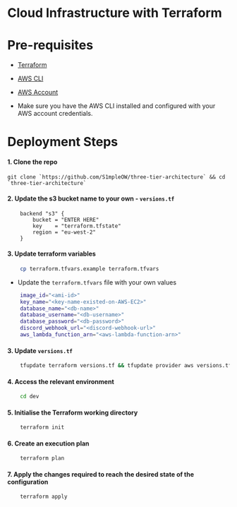 # Cloud Infrastructure with Terraform

# Pre-requisites

- [Terraform](https://learn.hashicorp.com/tutorials/terraform/install-cli)
- [AWS CLI](https://docs.aws.amazon.com/cli/latest/userguide/install-cliv2.html)
- [AWS Account](https://aws.amazon.com/free/)

- Make sure you have the AWS CLI installed and configured with your AWS account credentials.

# Deployment Steps

#### 1. Clone the repo

    git clone `https://github.com/S1mpleOW/three-tier-architecture` && cd `three-tier-architecture`

#### 2. Update the s3 bucket name to your own - `versions.tf`

```
    backend "s3" {
        bucket = "ENTER HERE"
        key    = "terraform.tfstate"
        region = "eu-west-2"
    }
```

#### 3. Update terraform variables

```bash
    cp terraform.tfvars.example terraform.tfvars
```

- Update the `terraform.tfvars` file with your own values

```bash
    image_id="<ami-id>"
    key_name="<key-name-existed-on-AWS-EC2>"
    database_name="<db-name>"
    database_username="<db-username>"
    database_password="<db-password>"
    discord_webhook_url="<discord-webhook-url>"
    aws_lambda_function_arn="<aws-lambda-function-arn>"
```

#### 3. Update `versions.tf`

```bash
    tfupdate terraform versions.tf && tfupdate provider aws versions.tf
```

#### 4. Access the relevant environment

```bash
    cd dev
```

#### 5. Initialise the Terraform working directory

```bash
    terraform init
```

#### 6. Create an execution plan

```bash
    terraform plan
```

#### 7. Apply the changes required to reach the desired state of the configuration

```bash
    terraform apply
```
